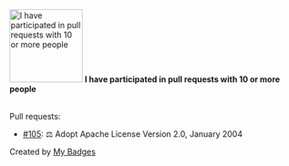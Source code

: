 <img src="https://github.com/my-badges/my-badges/blob/master/src/all-badges/pr-collaboration/pr-collaboration-10.png?raw=true" alt="I have participated in pull requests with 10 or more people" title="I have participated in pull requests with 10 or more people" width="128">
<strong>I have participated in pull requests with 10 or more people</strong>
<br><br>

Pull requests:

- <a href="https://github.com/axone-protocol/axoned/pull/105">#105</a>: ⚖️ Adopt Apache License Version 2.0, January 2004


Created by <a href="https://github.com/my-badges/my-badges">My Badges</a>